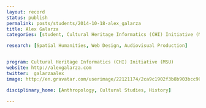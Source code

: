 ```yaml
---
layout: record
status: publish
permalink: posts/students/2014-10-18-alex_galarza
title: Alex Galarza
categories: [student, Cultural Heritage Informatics (CHI) Initiative (MSU), Spatial Humanities, Web Design, Audiovisual Production]

research: [Spatial Humanities, Web Design, Audiovisual Production]


program: Cultural Heritage Informatics (CHI) Initiative (MSU)
website: http://alexgalarza.com
twitter:  galarzaalex
image: http://en.gravatar.com/userimage/22121174/2ca9c1902f3b8b903bcc90557ce6e105.jpg?size=200

disciplinary_home: [Anthropology, Cultural Studies, History]

---
```


